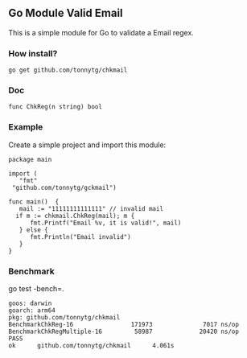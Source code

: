 ## Go Module Valid Email

This is a simple module for Go to validate a Email regex.

### How install?

`go get github.com/tonnytg/chkmail`


### Doc
`func ChkReg(n string) bool`


### Example

Create a simple project and import this module:
```
package main  
  
import (  
   "fmt"  
 "github.com/tonnytg/gckmail")  
  
func main()  {  
   mail := "11111111111111" // invalid mail
  if m := chkmail.ChkReg(mail); m {  
      fmt.Printf("Email %v, it is valid!", mail)  
   } else {  
      fmt.Println("Email invalid")  
   }  
}
```

### Benchmark

go test -bench=.

    goos: darwin
    goarch: arm64
    pkg: github.com/tonnytg/chkmail
    BenchmarkChkReg-16                171973              7017 ns/op
    BenchmarkChkRegMultiple-16         58987             20420 ns/op
    PASS
    ok      github.com/tonnytg/chkmail      4.061s
